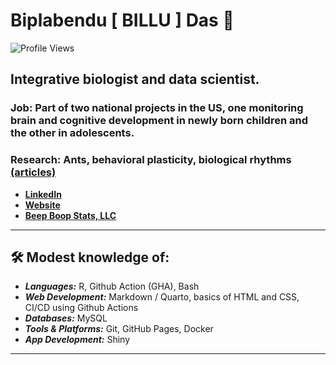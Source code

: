 # Biplabendu [ BILLU ] Das 🐜

![Profile Views](https://komarev.com/ghpvc/?username=biplabendu&color=blue)

## Integrative biologist and data scientist.

### **Job**: Part of two national projects in the US, one monitoring brain and cognitive development in newly born children and the other in adolescents.

### Research: Ants, behavioral plasticity, biological rhythms [(articles)](https://scholar.google.co.in/citations?user=Xrx37IoAAAAJ&hl)

- [**LinkedIn**](https://linkedin.com/in/biplabendu)
- [**Website**](https://biplabendu.github.io/homepage)
- [**Beep Boop Stats, LLC**](https://www.beepboopstats.com/)

---

## 🛠️ Modest knowledge of:

- _**Languages:**_ R, Github Action (GHA), Bash
- _**Web Development:**_ Markdown / Quarto, basics of HTML and CSS, CI/CD using Github Actions
- _**Databases:**_ MySQL
- _**Tools & Platforms:**_ Git, GitHub Pages, Docker
- _**App Development:**_ Shiny

---
